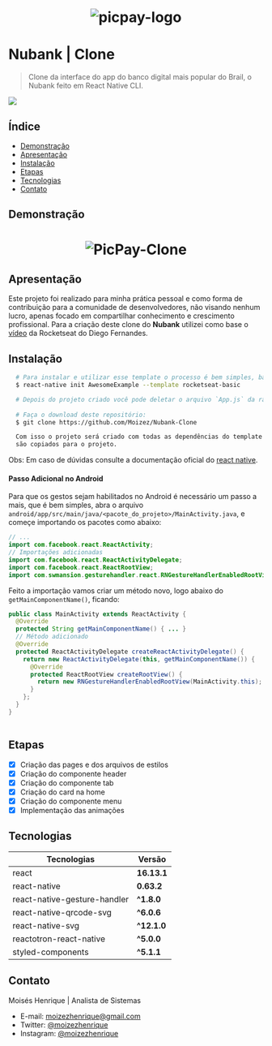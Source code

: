 <h1 align="center">
 
![picpay-logo](https://user-images.githubusercontent.com/29413231/94051938-ab66cf80-fdae-11ea-9077-c2ef6bfa17f9.png)

</h1>

 # Nubank | Clone
> Clone da interface do app do banco digital mais popular do Brail, o Nubank feito em React Native CLI.
<img src="https://img.shields.io/static/v1?label=react-native&message=framework&color=blue&style=for-the-badge&logo=REACT"/>

## Índice
- [Demonstração](#Demonstração)
- [Apresentação](#Apresentação)
- [Instalação](#Instalação)
- [Etapas](#Etapas)
- [Tecnologias](#Tecnologias)
- [Contato](#Contato)

## Demonstração
<h1 align="center">
 
 ![PicPay-Clone](/picpay.gif)
 
</h1>

## Apresentação
Este projeto foi realizado para minha prática pessoal e como forma de contribuição para a comunidade de desenvolvedores, não visando nenhum lucro,
apenas focado em compartilhar conhecimento e crescimento profissional. Para a criação deste clone do **Nubank** utilizei como base o [vídeo](https://youtu.be/DDm0M_rZLJo) da Rocketseat do Diego Fernandes.

## Instalação
```bash
  # Para instalar e utilizar esse template o processo é bem simples, basta criar um projeto novo utilizando o comando:
  $ react-native init AwesomeExample --template rocketseat-basic

  # Depois do projeto criado você pode deletar o arquivo `App.js` da raiz, pois o arquivo `index.js` agora aponta para a pasta **src**.
  
  # Faça o download deste repositório:
  $ git clone https://github.com/Moizez/Nubank-Clone

  Com isso o projeto será criado com todas as dependências do template devidamente instaladas e linkadas, tal como os arquivos de configuração que
  são copiados para o projeto.

```
Obs: Em caso de dúvidas consulte a documentação oficial do [react native](https://reactnative.dev/docs/0.60/getting-started).

#### Passo Adicional no Android

Para que os gestos sejam habilitados no Android é necessário um passo a mais, que é bem simples, abra o arquivo `android/app/src/main/java/<pacote_do_projeto>/MainActivity.java`, e começe importando os pacotes como abaixo:

```java
// ...
import com.facebook.react.ReactActivity;
// Importações adicionadas
import com.facebook.react.ReactActivityDelegate;
import com.facebook.react.ReactRootView;
import com.swmansion.gesturehandler.react.RNGestureHandlerEnabledRootView;
```

Feito a importação vamos criar um método novo, logo abaixo do `getMainComponentName()`, ficando:

```java
public class MainActivity extends ReactActivity {
  @Override
  protected String getMainComponentName() { ... }
  // Método adicionado
  @Override
  protected ReactActivityDelegate createReactActivityDelegate() {
    return new ReactActivityDelegate(this, getMainComponentName()) {
      @Override
      protected ReactRootView createRootView() {
        return new RNGestureHandlerEnabledRootView(MainActivity.this);
      }
    };
  }
}
  
```

## Etapas
- [x] Criação das pages e dos arquivos de estilos
- [x] Criação do componente header
- [x] Criação do componente tab
- [x] Criação do card na home
- [x] Criação do componente menu
- [x] Implementação das animações

## Tecnologias
|Tecnologias | Versão |
|------------|--------|
|react        |**16.13.1** |
|react-native |**0.63.2** |
|react-native-gesture-handler |**^1.8.0** |
|react-native-qrcode-svg     |**^6.0.6** |
|react-native-svg     |**^12.1.0** |
|reactotron-react-native     |**^5.0.0** |
|styled-components     |**^5.1.1** |

## Contato
Moisés Henrique | Analista de Sistemas
- E-mail: moizezhenrique@gmail.com
- Twitter: [@moizezhenrique](https://twitter.com/moizezhenrique)
- Instagram: [@moizezhenrique](https://www.instagram.com/moizezhenrique)

